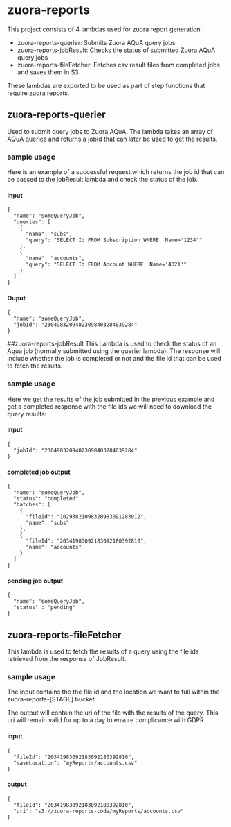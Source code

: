 # zuora-reports
This project consists of 4 lambdas used for zuora report generation:
* zuora-reports-querier: Submits Zuora AQuA query jobs
* zuora-reports-jobResult: Checks the status of submitted Zuora AQuA query jobs 
* zuora-reports-fileFetcher: Fetches csv result files from completed jobs and saves them in S3

These lambdas are exported to be used as part of step functions that require zuora reports.
## zuora-reports-querier
Used to submit query jobs to Zuora AQuA. The lambda takes an array of AQuA queries and returns a jobId that can later be used to get the results.
### sample usage
Here is an example of a successful request which returns the job id that can be passed to the jobResult lambda and check the status of the job.
#### Input
```
{
  "name": "someQueryJob",
  "queries": [
    {
      "name": "subs",
      "query": "SELECT Id FROM Subscription WHERE  Name='1234'"
    },
    {
      "name": "accounts",
      "query": "SELECT Id FROM Account WHERE  Name='4321'"
    }    
  ]
}
```
#### Ouput
```
{
  "name": "someQueryJob",
  "jobId": "23049832094823098403284039284"
}
```

##zuora-reports-jobResult
This Lambda is used to check the status of an Aqua job (normally submitted using the querier lambda).
The response will include whether the job is completed or not and the file id that can be used to fetch the results.
### sample usage
Here we get the results of the job submitted in the previous example and get a completed response with the file ids we will need to download the query results: 
#### input
```
{
  "jobId": "23049832094823098403284039284"
}
```
#### completed job output
```
{
  "name": "someQueryJob",
  "status": "completed",
  "batches": [
    {
      "fileId": "10293821098320983091283012",
      "name": "subs"
    },
    {
      "fileId": "20341983092183092180392810",
      "name": "accounts"
    }
  ]
}
```
#### pending job output
```
{
  "name": "someQueryJob",
  "status" : "pending"
}
```
## zuora-reports-fileFetcher
This lambda is used to fetch the results of a query using the file ids retrieved from the response of JobResult.

### sample usage
The input contains the the file id and the location we want to full within the zuora-reports-[STAGE] bucket.

The output will contain the uri of the file with the results of the query.
This uri will remain valid for up to a day to ensure complicance with GDPR.
 
 #### input
```
{
  "fileId": "20341983092183092180392810",
  "saveLocation": "myReports/accounts.csv"
}
```
#### output
```
{
  "fileId": "20341983092183092180392810",
  "uri": "s3://zuora-reports-code/myReports/accounts.csv"
}
```